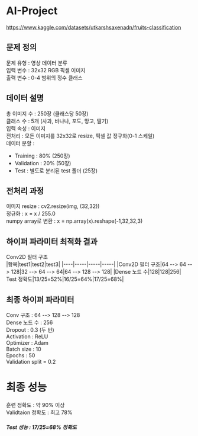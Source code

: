 # AI-Project
https://www.kaggle.com/datasets/utkarshsaxenadn/fruits-classification

## 문제 정의  
문제 유형 : 영상 데이터 분류  
입력 변수 : 32x32 RGB 픽셀 이미지  
출력 변수 : 0-4 범위의 정수 클래스  


## 데이터 설명  
총 이미지 수 : 250장 (클래스당 50장)  
클래스 수 : 5개 (사과, 바나나, 포도, 망고, 딸기)  
입력 속성 : 이미지  
전처리 : 모든 이미지를 32x32로 resize, 픽셀 값 정규화(0-1 스케일)  
데이터 분할 :   
- Training : 80% (250장)  
- Validation : 20% (50장)  
- Test : 별도로 분리된 test 폴더 (25장)  


## 전처리 과정  
이미지 resize : cv2.resize(img, (32,32))  
정규화 : x = x / 255.0  
numpy array로 변환 : x = np.array(x).reshape(-1,32,32,3)  


## 하이퍼 파라미터 최적화 결과  
Conv2D 필터 구조  
|항목|test1|test2|test3|
|----|-----|-----|-----|
|Conv2D 필터 구조|64 --> 64 --> 128|32 --> 64 --> 64|64 --> 128 --> 128|
|Dense 노드 수|128|128|256|
Test 정확도|13/25=52%|16/25=64%|17/25=68%|


## 최종 하이퍼 파라미터
Conv 구조 : 64 --> 128 --> 128  
Dense 노드 수 : 256  
Dropout : 0.3 (두 번)  
Activation : ReLU  
Optimizer : Adam  
Batch size : 10  
Epochs : 50  
Validation split = 0.2  


# 최종 성능
훈련 정확도 : 약 90% 이상  
Validtaion 정확도 : 최고 78%  
##### Test 성능 : 17/25=68% 정확도
